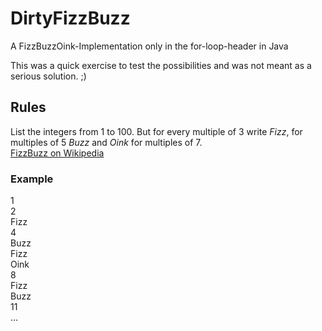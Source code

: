 
# DirtyFizzBuzz
A FizzBuzzOink-Implementation only in the for-loop-header in Java

This was a quick exercise to test the possibilities and was not meant as a serious solution. ;) 

## Rules 
List the integers from 1 to 100.
But for every multiple of 3 write _Fizz_, for multiples of 5 _Buzz_ and _Oink_ for multiples of 7.  
[FizzBuzz on Wikipedia](https://en.wikipedia.org/wiki/Fizz_buzz "Wikipedia Article")

### Example

1  
2    
Fizz  
4  
Buzz  
Fizz  
Oink  
8  
Fizz  
Buzz  
11  
...



